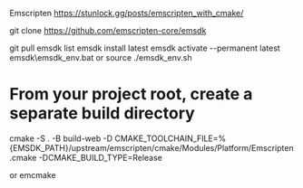 Emscripten
https://stunlock.gg/posts/emscripten_with_cmake/



git clone https://github.com/emscripten-core/emsdk

git pull
emsdk list
emsdk install latest
emsdk activate --permanent latest
emsdk\emsdk_env.bat or source ./emsdk_env.sh

# From your project root, create a separate build directory
cmake -S . -B build-web -D CMAKE_TOOLCHAIN_FILE=%{EMSDK_PATH}/upstream/emscripten/cmake/Modules/Platform/Emscripten.cmake -DCMAKE_BUILD_TYPE=Release 

or emcmake